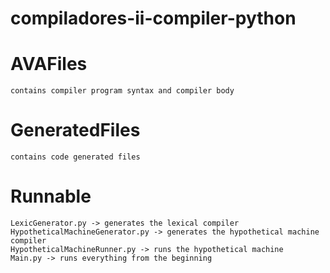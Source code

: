 # compiladores-ii-compiler-python
# AVAFiles
    contains compiler program syntax and compiler body

# GeneratedFiles
    contains code generated files

# Runnable
    LexicGenerator.py -> generates the lexical compiler
    HypotheticalMachineGenerator.py -> generates the hypothetical machine compiler
    HypotheticalMachineRunner.py -> runs the hypothetical machine
    Main.py -> runs everything from the beginning